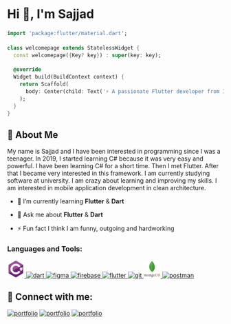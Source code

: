 # Hi 👋, I'm Sajjad
```dart
import 'package:flutter/material.dart';

class welcomepage extends StatelessWidget {
  const welcomepage({Key? key}) : super(key: key);

  @override
  Widget build(BuildContext context) {
    return Scaffold(
      body: Center(child: Text('⚡ A passionate Flutter developer from Iran. Welcome to my page'),),
    );
  }
}

```
## 🚀 About Me
My name is Sajjad and I have been interested in programming since I was a teenager. In 2019, I started learning C# because it was very easy and powerful. I have been learning C# for a short time. Then I met Flutter. After that I became very interested in this framework. I am currently studying software at university. I am crazy about learning and improving my skills. I am interested in mobile application development in clean architecture.

- 🧠 I’m currently learning **Flutter** & **Dart**

- 💬 Ask me about **Flutter** & **Dart**

- ⚡ Fun fact I think I am funny, outgoing and hardworking

<h3 align="left">Languages and Tools:</h3>
<p align="left"> <a href="https://www.w3schools.com/cs/" target="_blank" rel="noreferrer"> <img src="https://raw.githubusercontent.com/devicons/devicon/master/icons/csharp/csharp-original.svg" alt="csharp" width="40" height="40"/> </a> <a href="https://dart.dev" target="_blank" rel="noreferrer"> <img src="https://www.vectorlogo.zone/logos/dartlang/dartlang-icon.svg" alt="dart" width="40" height="40"/> </a> <a href="https://www.figma.com/" target="_blank" rel="noreferrer"> <img src="https://www.vectorlogo.zone/logos/figma/figma-icon.svg" alt="figma" width="40" height="40"/> </a> <a href="https://firebase.google.com/" target="_blank" rel="noreferrer"> <img src="https://www.vectorlogo.zone/logos/firebase/firebase-icon.svg" alt="firebase" width="40" height="40"/> </a> <a href="https://flutter.dev" target="_blank" rel="noreferrer"> <img src="https://www.vectorlogo.zone/logos/flutterio/flutterio-icon.svg" alt="flutter" width="40" height="40"/> </a> <a href="https://git-scm.com/" target="_blank" rel="noreferrer"> <img src="https://www.vectorlogo.zone/logos/git-scm/git-scm-icon.svg" alt="git" width="40" height="40"/> </a> <a href="https://www.mongodb.com/" target="_blank" rel="noreferrer"> <img src="https://raw.githubusercontent.com/devicons/devicon/master/icons/mongodb/mongodb-original-wordmark.svg" alt="mongodb" width="40" height="40"/> </a> <a href="https://postman.com" target="_blank" rel="noreferrer"> <img src="https://www.vectorlogo.zone/logos/getpostman/getpostman-icon.svg" alt="postman" width="40" height="40"/> </a> </p>




## 📣 Connect with me:

[![portfolio](https://camo.githubusercontent.com/571384769c09e0c66b45e39b5be70f68f552db3e2b2311bc2064f0d4a9f5983b/68747470733a2f2f696d672e736869656c64732e696f2f62616467652f476d61696c2d4431343833363f7374796c653d666f722d7468652d6261646765266c6f676f3d676d61696c266c6f676f436f6c6f723d7768697465)](mailto:sajjadabbas0083@gmail.com?subject=Mail%20from%20Github%20Profile)
[![portfolio](https://camo.githubusercontent.com/3dec4101c297b3201a6b5a742bdef183b455dfcb9c91c6a72c92c3c76fe13b9f/68747470733a2f2f696d672e736869656c64732e696f2f62616467652f74656c656772616d2d3030424243432e7376673f7374796c653d666f722d7468652d6261646765266c6f676f3d74656c656772616d266c6f676f436f6c6f723d7768697465)](https://www.t.me/SajjjadA/)
[![portfolio](https://camo.githubusercontent.com/73863b1f6123a541ed07b6d50aa975e6858dd3e58d4d43fb4898916084030a61/68747470733a2f2f696d672e736869656c64732e696f2f62616467652f6769746875622d3164323032642e7376673f7374796c653d666f722d7468652d6261646765266c6f676f3d676974687562266c6f676f436f6c6f723d7768697465)](https://github.com/sajjadabbasi1383)


